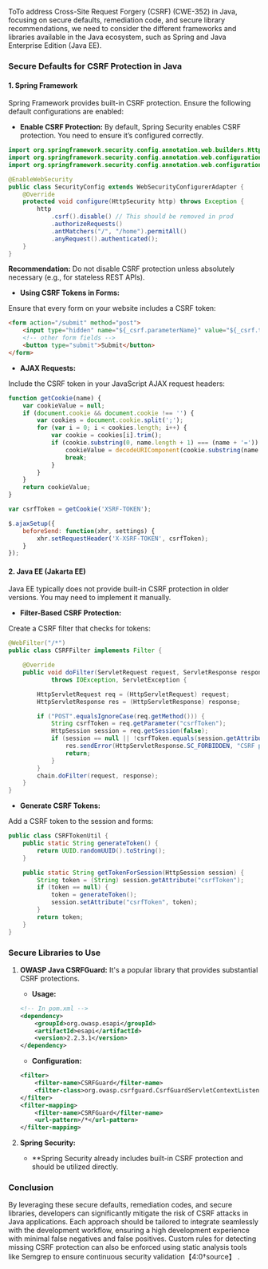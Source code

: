 ToTo address Cross-Site Request Forgery (CSRF) (CWE-352) in Java, focusing on secure defaults, remediation code, and secure library recommendations, we need to consider the different frameworks and libraries available in the Java ecosystem, such as Spring and Java Enterprise Edition (Java EE).

### Secure Defaults for CSRF Protection in Java

#### 1. **Spring Framework**

Spring Framework provides built-in CSRF protection. Ensure the following default configurations are enabled:

- **Enable CSRF Protection:** By default, Spring Security enables CSRF protection. You need to ensure it’s configured correctly.

```java
import org.springframework.security.config.annotation.web.builders.HttpSecurity;
import org.springframework.security.config.annotation.web.configuration.EnableWebSecurity;
import org.springframework.security.config.annotation.web.configuration.WebSecurityConfigurerAdapter;

@EnableWebSecurity
public class SecurityConfig extends WebSecurityConfigurerAdapter {
    @Override
    protected void configure(HttpSecurity http) throws Exception {
        http
            .csrf().disable() // This should be removed in prod
            .authorizeRequests()
            .antMatchers("/", "/home").permitAll()
            .anyRequest().authenticated();
    }
}
```

**Recommendation:** Do not disable CSRF protection unless absolutely necessary (e.g., for stateless REST APIs).

- **Using CSRF Tokens in Forms:**

Ensure that every form on your website includes a CSRF token:
```html
<form action="/submit" method="post">
    <input type="hidden" name="${_csrf.parameterName}" value="${_csrf.token}"/>
    <!-- other form fields -->
    <button type="submit">Submit</button>
</form>
```

- **AJAX Requests:**

Include the CSRF token in your JavaScript AJAX request headers:

```javascript
function getCookie(name) {
    var cookieValue = null;
    if (document.cookie && document.cookie !== '') {
        var cookies = document.cookie.split(';');
        for (var i = 0; i < cookies.length; i++) {
            var cookie = cookies[i].trim();
            if (cookie.substring(0, name.length + 1) === (name + '=')) {
                cookieValue = decodeURIComponent(cookie.substring(name.length + 1));
                break;
            }
        }
    }
    return cookieValue;
}

var csrfToken = getCookie('XSRF-TOKEN');

$.ajaxSetup({
    beforeSend: function(xhr, settings) {
        xhr.setRequestHeader('X-XSRF-TOKEN', csrfToken);
    }
});
```

#### 2. **Java EE (Jakarta EE)**

Java EE typically does not provide built-in CSRF protection in older versions. You may need to implement it manually.

- **Filter-Based CSRF Protection:**

Create a CSRF filter that checks for tokens:

```java
@WebFilter("/*")
public class CSRFFilter implements Filter {

    @Override
    public void doFilter(ServletRequest request, ServletResponse response, FilterChain chain)
            throws IOException, ServletException {

        HttpServletRequest req = (HttpServletRequest) request;
        HttpServletResponse res = (HttpServletResponse) response;

        if ("POST".equalsIgnoreCase(req.getMethod())) {
            String csrfToken = req.getParameter("csrfToken");
            HttpSession session = req.getSession(false);
            if (session == null || !csrfToken.equals(session.getAttribute("csrfToken"))) {
                res.sendError(HttpServletResponse.SC_FORBIDDEN, "CSRF protection");
                return;
            }
        }
        chain.doFilter(request, response);
    }
}
```

- **Generate CSRF Tokens:**

Add a CSRF token to the session and forms:

```java
public class CSRFTokenUtil {
    public static String generateToken() {
        return UUID.randomUUID().toString();
    }

    public static String getTokenForSession(HttpSession session) {
        String token = (String) session.getAttribute("csrfToken");
        if (token == null) {
            token = generateToken();
            session.setAttribute("csrfToken", token);
        }
        return token;
    }
}
```

### Secure Libraries to Use

1. **OWASP Java CSRFGuard:** It's a popular library that provides substantial CSRF protections.

   - **Usage:**
   
   ```xml
   <!-- In pom.xml -->
   <dependency>
       <groupId>org.owasp.esapi</groupId>
       <artifactId>esapi</artifactId>
       <version>2.2.3.1</version>
   </dependency>
   ```

   - **Configuration:**

   ```xml
   <filter>
       <filter-name>CSRFGuard</filter-name>
       <filter-class>org.owasp.csrfguard.CsrfGuardServletContextListener</filter-class>
   </filter>
   <filter-mapping>
       <filter-name>CSRFGuard</filter-name>
       <url-pattern>/*</url-pattern>
   </filter-mapping>
   ```

2. **Spring Security:**

   - **Spring Security already includes built-in CSRF protection and should be utilized directly.

### Conclusion

By leveraging these secure defaults, remediation codes, and secure libraries, developers can significantly mitigate the risk of CSRF attacks in Java applications. Each approach should be tailored to integrate seamlessly with the development workflow, ensuring a high development experience with minimal false negatives and false positives. Custom rules for detecting missing CSRF protection can also be enforced using static analysis tools like Semgrep to ensure continuous security validation【4:0†source】  .